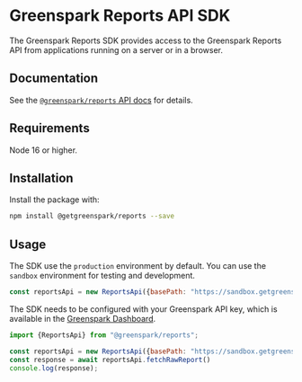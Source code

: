 # Greenspark Reports API SDK
The Greenspark Reports SDK provides access to the Greenspark Reports API from
applications running on a server or in a browser.

## Documentation
See the [`@greenspark/reports` API docs](https://greenspark.readme.io/reference/introduction) for details.

## Requirements

Node 16 or higher.

## Installation

Install the package with:

```sh
npm install @getgreenspark/reports --save
```

## Usage
The SDK use the `production` environment by default. You can use the `sandbox` environment for testing and development.
```js
const reportsApi = new ReportsApi({basePath: "https://sandbox.getgreenspark.com", apiKey: "<YOUR_API_KEY>"})
```

The SDK needs to be configured with your Greenspark API key, which is
available in the [Greenspark Dashboard](https://app.getgreenspark.com/account).

```js
import {ReportsApi} from "@greenspark/reports";

const reportsApi = new ReportsApi({basePath: "https://sandbox.getgreenspark.com", apiKey: "<YOUR_API_KEY>"})
const response = await reportsApi.fetchRawReport()
console.log(response);
```
